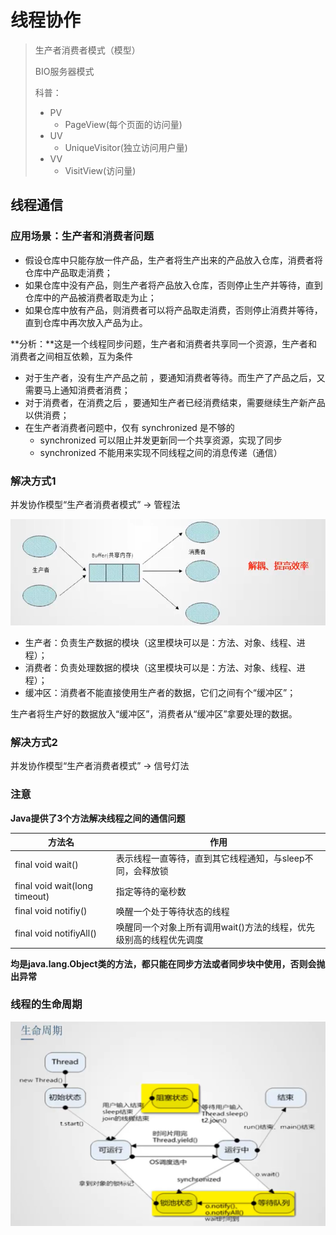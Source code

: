 # 线程协作

> 生产者消费者模式（模型）
>
> BIO服务器模式
>
> 科普：
>
> - PV
>   - PageView(每个页面的访问量)
> - UV
>   - UniqueVisitor(独立访问用户量)
> - VV
>   - VisitView(访问量)



## 线程通信

### 应用场景：生产者和消费者问题

- 假设仓库中只能存放一件产品，生产者将生产出来的产品放入仓库，消费者将仓库中产品取走消费；
- 如果仓库中没有产品，则生产者将产品放入仓库，否则停止生产并等待，直到仓库中的产品被消费者取走为止；
- 如果仓库中放有产品，则消费者可以将产品取走消费，否则停止消费并等待，直到仓库中再次放入产品为止。

**分析：**这是一个线程同步问题，生产者和消费者共享同一个资源，生产者和消费者之间相互依赖，互为条件

- 对于生产者，没有生产产品之前 ，要通知消费者等待。而生产了产品之后，又需要马上通知消费者消费；
- 对于消费者，在消费之后 ，要通知生产者已经消费结束，需要继续生产新产品以供消费；
- 在生产者消费者问题中，仅有 synchronized 是不够的
  - synchronized 可以阻止并发更新同一个共享资源，实现了同步
  - synchronized 不能用来实现不同线程之间的消息传递（通信）



### 解决方式1

并发协作模型“生产者消费者模式” -> 管程法

![image-20191216155530763](%E7%BA%BF%E7%A8%8B%E5%8D%8F%E4%BD%9C.assets/image-20191216155530763.png)

- 生产者：负责生产数据的模块（这里模块可以是：方法、对象、线程、进程）；
- 消费者：负责处理数据的模块（这里模块可以是：方法、对象、线程、进程）；
- 缓冲区：消费者不能直接使用生产者的数据，它们之间有个“缓冲区”；

生产者将生产好的数据放入“缓冲区”，消费者从“缓冲区”拿要处理的数据。



### 解决方式2

并发协作模型“生产者消费者模式” -> 信号灯法



### 注意

**Java提供了3个方法解决线程之间的通信问题**

| 方法名                        | 作用                                                         |
| ----------------------------- | ------------------------------------------------------------ |
| final void wait()             | 表示线程一直等待，直到其它线程通知，与sleep不同，会释放锁    |
| final void wait(long timeout) | 指定等待的毫秒数                                             |
| final void notifiy()          | 唤醒一个处于等待状态的线程                                   |
| final void notifiyAll()       | 唤醒同一个对象上所有调用wait()方法的线程，优先级别高的线程优先调度 |

**均是java.lang.Object类的方法，都只能在同步方法或者同步块中使用，否则会抛出异常**



### 线程的生命周期

![image-20191216155942626](%E7%BA%BF%E7%A8%8B%E5%8D%8F%E4%BD%9C.assets/image-20191216155942626.png)